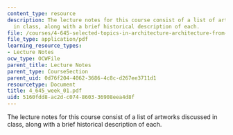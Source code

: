 ```yaml
---
content_type: resource
description: The lecture notes for this course consist of a list of artworks discussed
  in class, along with a brief historical description of each.
file: /courses/4-645-selected-topics-in-architecture-architecture-from-1750-to-the-present-fall-2004/5160fdd8ac2dc074860336908eea4d8f_4_645_week_01.pdf
file_type: application/pdf
learning_resource_types:
- Lecture Notes
ocw_type: OCWFile
parent_title: Lecture Notes
parent_type: CourseSection
parent_uid: 0d76f204-4062-3686-4c8c-d267ee3711d1
resourcetype: Document
title: 4_645_week_01.pdf
uid: 5160fdd8-ac2d-c074-8603-36908eea4d8f
---
```

The lecture notes for this course consist of a list of artworks discussed in class, along with a brief historical description of each.

